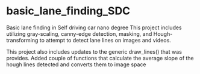 # basic_lane_finding_SDC
Basic lane finding in Self driving car nano degree
This project includes utilizing gray-scaling, canny-edge detection, masking, and Hough-transforming 
to attempt to detect lane lines on images and videos.

This project also includes updates to the generic draw_lines() that was provides. Added couple of functions
that calculate the average slope of the hough lines detected and converts them to image space

